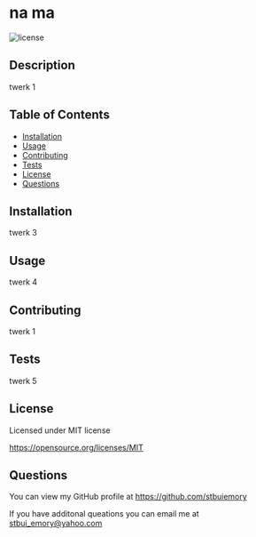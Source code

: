 # na ma

  ![license](https://img.shields.io/static/v1?label=license&message=MIT&color=brightgreen)
 
 ## Description
 twerk 1

 
 ## Table of Contents
 
 * [Installation](#installation)
 * [Usage](#usage)
 * [Contributing](#Contributing)
 * [Tests](#Tests)
 * [License](#License)
 * [Questions](#Questions)
 
 ## Installation
 twerk 3

 
 ## Usage
 twerk 4
 
 ## Contributing
 twerk 1

 
 ## Tests
 twerk 5
 
 ## License
Licensed under MIT license

https://opensource.org/licenses/MIT
 
 ## Questions
 You can view my GitHub profile at https://github.com/stbuiemory
 
 If you have additonal queations you can email me at stbui_emory@yahoo.com 
